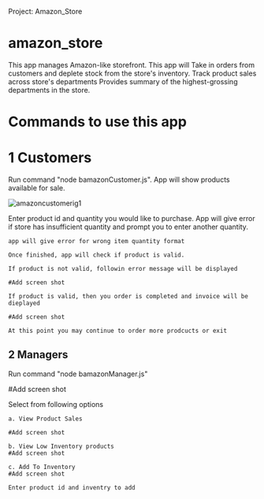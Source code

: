 Project: Amazon_Store

#  amazon_store
 This app manages  Amazon-like storefront.
 This app will 
 Take in orders from customers and deplete stock from the store's inventory. 
 Track product sales across store's departments
 Provides summary of the highest-grossing departments in the store.

# Commands to use this app
# 1  Customers

 Run command "node bamazonCustomer.js".
 App will show products available for sale.
 
![amazoncustomerig1](https://user-images.githubusercontent.com/5023549/44230285-ba5b0c80-a168-11e8-91f5-8e6652f013bc.png)
     

 Enter product id and quantity you would like to purchase.
 App will give error if store has insufficient quantity and prompt you to enter another quantity.
       
     
    app will give error for wrong item quantity format

    Once finished, app will check if product is valid.

    If product is not valid, followin error message will be displayed

    #Add screen shot

    If product is valid, then you order is completed and invoice will be dieplayed

    #Add screen shot

    At this point you may continue to order more prodcucts or exit 

2 Managers
  --------
Run command "node bamazonManager.js"

#Add screen shot

Select from following options

    a. View Product Sales

    #Add screen shot

    b. View Low Inventory products
    #Add screen shot

    c. Add To Inventory
    #Add screen shot

    Enter product id and inventry to add




